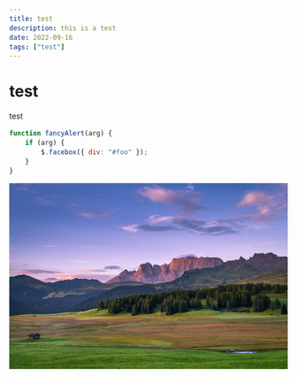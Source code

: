 ```yaml
---
title: test
description: this is a test
date: 2022-09-16
tags: ["test"]
---
```


# test

test

```js {1,3-4} showLineNumbers
function fancyAlert(arg) {
	if (arg) {
		$.facebox({ div: "#foo" });
	}
}
```

![landscape](lorem-ipsum/landscape.jpg)
